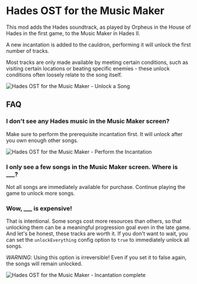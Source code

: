 # Hades OST for the Music Maker

This mod adds the Hades soundtrack, as played by Orpheus in the House of Hades in the first game, to the Music Maker in Hades II.

A new incantation is added to the cauldron, performing it will unlock the first number of tracks.

Most tracks are only made available by meeting certain conditions, such as visiting certain locations or beating specific enemies - these unlock conditions often loosely relate to the song itself.

![Hades OST for the Music Maker - Unlock a Song](https://github.com/user-attachments/assets/93838874-08a3-4383-9724-e9c6fa7aa5f4)

## FAQ

### I don't see any Hades music in the Music Maker screen?

Make sure to perform the prerequisite incantation first.
It will unlock after you own enough other songs.

![Hades OST for the Music Maker - Perform the Incantation](https://github.com/user-attachments/assets/4cc14920-fd46-4d04-a441-9f566ad10211)

### I only see a few songs in the Music Maker screen. Where is ___?

Not all songs are immediately available for purchase.
Continue playing the game to unlock more songs.

### Wow, ___ is expensive!

That is intentional. Some songs cost more resources than others, so that unlocking them can be a meaningful progression goal even in the late game. And let's be honest, these tracks are worth it.
If you don't want to wait, you can set the `unlockEverything` config option to `true` to immediately unlock all songs.

*WARNING*: Using this option is irreversible! Even if you set it to false again, the songs will remain unlocked.

![Hades OST for the Music Maker - Incantation complete](https://github.com/user-attachments/assets/4e52a670-e764-43ce-8429-c9e031c8cc09)
